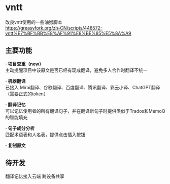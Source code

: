 # vntt  
改良vntt使用的一些油猴脚本  
https://greasyfork.org/zh-CN/scripts/448572-vntt%E7%BF%BB%E8%AF%91%E8%BE%85%E5%8A%A9  
  
## 主要功能  
**· 项目查重（new）**  
主动提醒项目中该原文是否已经有现成翻译，避免多人合作时翻译不统一

**· 机器翻译**  
已接入 Mirai翻译、谷歌翻译、百度翻译、腾讯翻译、彩云小译、ChatGPT翻译（需要正式的token）
  
**· 翻译记忆**  
可以记忆使用者的所有翻译句子，并在翻译新句子时提供类似于Trados和MemoQ的智能填充  
  
**· 句子成分分析**  
匹配术语表和人名表，提供点击插入按钮  
  
**· 复制原文**  
  
  
## 待开发  
翻译记忆接入云端 跨设备共享  
